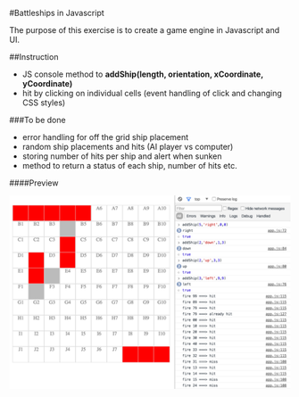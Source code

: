 #Battleships in Javascript

The purpose of this exercise is to create a game engine in Javascript and UI.

##Instruction

- JS console method to **addShip(length, orientation, xCoordinate, yCoordinate)** 
- hit by clicking on individual cells (event handling of click and changing CSS styles)

###To be done

- error handling for off the grid ship placement
- random ship placements and hits (AI player vs computer)
- storing number of hits per ship and alert when sunken
- method to return a status of each ship, number of hits etc.

####Preview

![battleships-js screenshot](https://raw.githubusercontent.com/maciejk77/battleships-js/master/img/screenshot.png)
